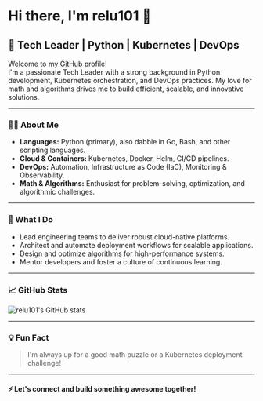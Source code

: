 # Hi there, I'm relu101 👋

## 🚀 Tech Leader | Python | Kubernetes | DevOps

Welcome to my GitHub profile!  
I'm a passionate Tech Leader with a strong background in Python development, Kubernetes orchestration, and DevOps practices. My love for math and algorithms drives me to build efficient, scalable, and innovative solutions.

---

### 🧑‍💻 About Me

- **Languages:** Python (primary), also dabble in Go, Bash, and other scripting languages.
- **Cloud & Containers:** Kubernetes, Docker, Helm, CI/CD pipelines.
- **DevOps:** Automation, Infrastructure as Code (IaC), Monitoring & Observability.
- **Math & Algorithms:** Enthusiast for problem-solving, optimization, and algorithmic challenges.

---

### 🔧 What I Do

- Lead engineering teams to deliver robust cloud-native platforms.
- Architect and automate deployment workflows for scalable applications.
- Design and optimize algorithms for high-performance systems.
- Mentor developers and foster a culture of continuous learning.

---

### 📈 GitHub Stats

![relu101's GitHub stats](https://github-readme-stats.vercel.app/api?username=relu101&show_icons=true&theme=radical)

---

### 💡 Fun Fact

> I'm always up for a good math puzzle or a Kubernetes deployment challenge!

---

#### ⚡️ Let's connect and build something awesome together!
